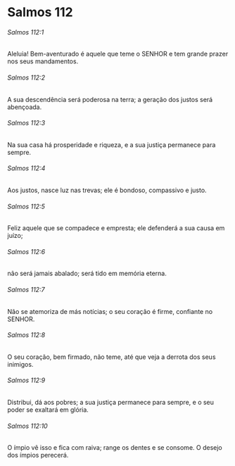 # Salmos 112

###### Salmos 112:1

Aleluia! Bem-aventurado é aquele que teme o SENHOR e tem grande prazer nos seus mandamentos.

###### Salmos 112:2

A sua descendência será poderosa na terra; a geração dos justos será abençoada.

###### Salmos 112:3

Na sua casa há prosperidade e riqueza, e a sua justiça permanece para sempre.

###### Salmos 112:4

Aos justos, nasce luz nas trevas; ele é bondoso, compassivo e justo.

###### Salmos 112:5

Feliz aquele que se compadece e empresta; ele defenderá a sua causa em juízo;

###### Salmos 112:6

não será jamais abalado; será tido em memória eterna.

###### Salmos 112:7

Não se atemoriza de más notícias; o seu coração é firme, confiante no SENHOR.

###### Salmos 112:8

O seu coração, bem firmado, não teme, até que veja a derrota dos seus inimigos.

###### Salmos 112:9

Distribui, dá aos pobres; a sua justiça permanece para sempre, e o seu poder se exaltará em glória.

###### Salmos 112:10

O ímpio vê isso e fica com raiva; range os dentes e se consome. O desejo dos ímpios perecerá.


